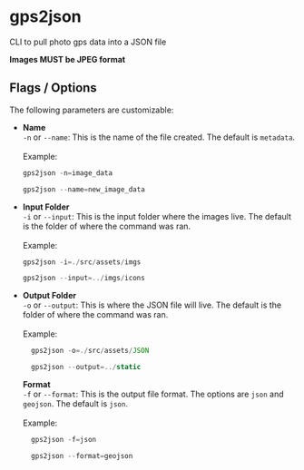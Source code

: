 # gps2json
CLI to pull photo gps data into a JSON file

**Images MUST be JPEG format**

## Flags / Options

The following parameters are customizable:

- **Name** 
  <br/>`-n` or `--name`: This is the name of the file created. The default is `metadata`.
  <br/><br/>Example:
  ```js
  gps2json -n=image_data

  gps2json --name=new_image_data
  ```
- **Input Folder** 
  <br/>`-i` or `--input`: This is the input folder where the images live. The default is the folder of where the command was ran.
  <br/><br/>Example:
  ```js
  gps2json -i=./src/assets/imgs

  gps2json --input=../imgs/icons
  ```

- **Output Folder** 
  <br/>`-o` or `--output`: This is where the JSON file will live. The default is the folder of where the command was ran.
  <br/><br/>Example:
  ```js
    gps2json -o=./src/assets/JSON

    gps2json --output=../static
  ```

  **Format**
  <br/>`-f` or `--format`: This is the output file format. The options are `json` and `geojson`. The default is `json`.
  <br/><br/>Example:
  ```js
    gps2json -f=json

    gps2json --format=geojson
  ```